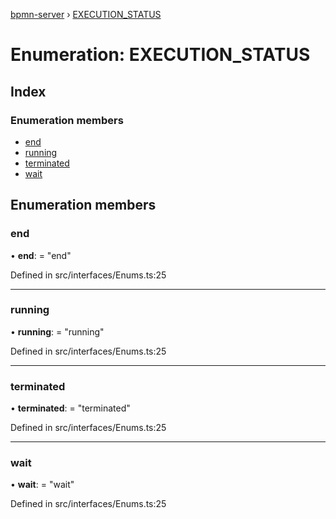 [bpmn-server](../README.md) › [EXECUTION_STATUS](execution_status.md)

# Enumeration: EXECUTION_STATUS

## Index

### Enumeration members

* [end](execution_status.md#end)
* [running](execution_status.md#running)
* [terminated](execution_status.md#terminated)
* [wait](execution_status.md#wait)

## Enumeration members

###  end

• **end**: = "end"

Defined in src/interfaces/Enums.ts:25

___

###  running

• **running**: = "running"

Defined in src/interfaces/Enums.ts:25

___

###  terminated

• **terminated**: = "terminated"

Defined in src/interfaces/Enums.ts:25

___

###  wait

• **wait**: = "wait"

Defined in src/interfaces/Enums.ts:25
